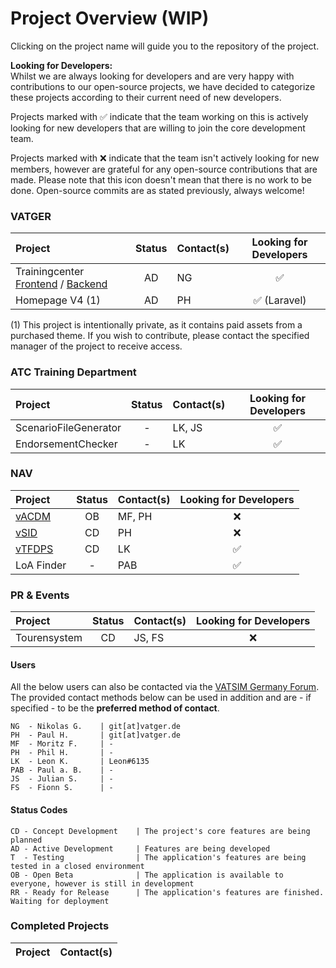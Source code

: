 <!-- START LINKS (these can be referenced in the document) -->

[VSID]: https://git.vatsim-germany.org/vatger-projects/vsid
[VACDM]: https://github.com/vACDM
[VTFDPS]: https://github.com/orgs/vtfdps/
[TCF]: https://github.com/vatger/trainingcenter-frontend
[TCB]: https://github.com/vatger/trainingcenter-backend

<!-- END LINKS -->

# Project Overview (WIP)

Clicking on the project name will guide you to the repository of the project.

**Looking for Developers:** <br/>
Whilst we are always looking for developers and are very happy with contributions to our open-source projects, we have
decided to categorize these projects according to their current need of new developers.

Projects marked with ✅ indicate
that the team working on this is actively looking for new developers that are willing to join the core development team.

Projects marked with ❌ indicate that the team isn't actively looking for new members, however are grateful for any open-source
contributions that are made. Please note that this icon doesn't mean that there is no work to be done. Open-source commits are
as stated previously, always welcome!

### VATGER

| Project                                         | Status | Contact(s) | Looking for Developers |
| :---------------------------------------------- | :----: | :--------- | :--------------------: |
| Trainingcenter [Frontend][TCF] / [Backend][TCB] |   AD   | NG         |           ✅           |
| Homepage V4 (1)                                 |   AD   | PH         |           ✅ (Laravel) |

(1) This project is intentionally private, as it contains paid assets from a purchased theme. 
If you wish to contribute, please contact the specified manager of the project to receive access. 

### ATC Training Department

| Project               | Status | Contact(s) | Looking for Developers |
| :-------------------- | :----: | :--------- | :--------------------: |
| ScenarioFileGenerator |   -    | LK, JS     |           ✅           |
| EndorsementChecker    |   -    | LK         |           ✅           |

### NAV

| Project          | Status | Contact(s) | Looking for Developers |
| :--------------- | :----: | :--------- | :--------------------: |
| [vACDM][VACDM]   |   OB   | MF, PH     |           ❌           |
| [vSID][VSID]     |   CD   | PH         |           ❌           |
| [vTFDPS][VTFDPS] |   CD   | LK         |           ✅           |
| LoA Finder       |   -    | PAB        |           ✅           |

### PR & Events

| Project      | Status | Contact(s) | Looking for Developers |
| :----------- | :----: | :--------- | :--------------------: |
| Tourensystem |   CD   | JS, FS     |           ❌           |

#### Users

All the below users can also be contacted via the [VATSIM Germany Forum](https://board.vatsim-germany.org).
The provided contact methods below can be used in addition and are - if specified - to be the **preferred method of contact**.

```
NG  - Nikolas G.    | git[at]vatger.de
PH  - Paul H.       | git[at]vatger.de
MF  - Moritz F.     | -
PH  - Phil H.       | -
LK  - Leon K.       | Leon#6135
PAB - Paul a. B.    | -
JS  - Julian S.     | -
FS  - Fionn S.      | -
```

#### Status Codes

```
CD - Concept Development    | The project's core features are being planned
AD - Active Development     | Features are being developed
T  - Testing                | The application's features are being tested in a closed environment
OB - Open Beta              | The application is available to everyone, however is still in development
RR - Ready for Release      | The application's features are finished. Waiting for deployment
```

### Completed Projects

| Project | Contact(s) |
| :------ | :--------- |
